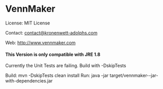 # VennMaker

License: MIT License

Contact: contact@kronenwett-adolphs.com

Web: http://www.vennmaker.com

#### This Version is only compatible with JRE 1.8

Currently the Unit Tests are failing. Build with -DskipTests


Build: mvn -DskipTests clean install
Run: java -jar target/vennmaker-<version>-jar-with-dependencies.jar
